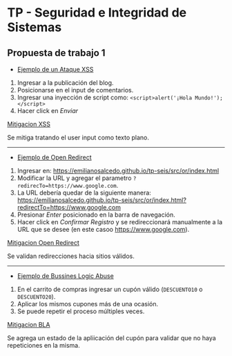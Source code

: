 # TP - Seguridad e Integridad de Sistemas

## Propuesta de trabajo 1

+ [Ejemplo de un Ataque XSS](https://emilianosalcedo.github.io/tp-seis/src/xss/index.html)

1. Ingresar a la publicación del blog.
2. Posicionarse en el input de comentarios.
3. Ingresar una inyección de script como: `<script>alert('¡Hola Mundo!');</script>`
4. Hacer click en _Enviar_

[Mitigacion XSS](https://emilianosalcedo.github.io/tp-seis/src/xss/mitigacion.html)

Se mitiga tratando el user input como texto plano.

---

+ [Ejemplo de Open Redirect](https://emilianosalcedo.github.io/tp-seis/src/or/index.html)

1. Ingresar en: https://emilianosalcedo.github.io/tp-seis/src/or/index.html
2. Modificar la URL y agregar el parametro `?redirecTo=https://www.google.com`.
3. La URL debería quedar de la siguiente manera: https://emilianosalcedo.github.io/tp-seis/src/or/index.html?redirectTo=https://www.google.com
4. Presionar _Enter_ posicionado en la barra de navegación.
5. Hacer click en _Confirmar Registro_ y se redireccionará manualmente a la URL que se desee (en este casoo https://www.google.com).

[Mitigacion Open Redirect](https://emilianosalcedo.github.io/tp-seis/src/or/mitigacion.html)

Se validan redirecciones hacia sitios válidos.

---

+ [Ejemplo de Bussines Logic Abuse](https://emilianosalcedo.github.io/tp-seis/src/bla/index.html)

1. En el carrito de compras ingresar un cupón válido (`DESCUENTO10` o `DESCUENTO20`).
2. Aplicar los mismos cupones más de una ocasión.
3. Se puede repetir el proceso múltiples veces.

[Mitigacion BLA](https://emilianosalcedo.github.io/tp-seis/src/bla/mitigacion.html)

Se agrega un estado de la apliicación del cupón para validar que no haya repeticiones en la misma.
